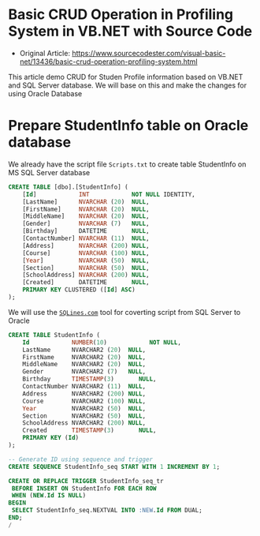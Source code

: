 # Basic CRUD Operation in Profiling System in VB.NET with Source Code
* Original Article: https://www.sourcecodester.com/visual-basic-net/13436/basic-crud-operation-profiling-system.html

This article demo CRUD for Studen Profile information based on VB.NET and SQL Server database.
We will base on this and make the changes for using Oracle Database

# Prepare StudentInfo table on Oracle database

We already have the script file `Scripts.txt` to create table StudentInfo on MS SQL Server database
```sql
CREATE TABLE [dbo].[StudentInfo] (
    [Id]            INT            NOT NULL IDENTITY,
    [LastName]      NVARCHAR (20)  NULL,
    [FirstName]     NVARCHAR (20)  NULL,
    [MiddleName]    NVARCHAR (20)  NULL,
    [Gender]        NVARCHAR (7)   NULL,
    [Birthday]      DATETIME       NULL,
    [ContactNumber] NVARCHAR (11)  NULL,
    [Address]       NVARCHAR (200) NULL,
    [Course]        NVARCHAR (100) NULL,
    [Year]          NVARCHAR (50)  NULL,
    [Section]       NVARCHAR (50)  NULL,
    [SchoolAddress] NVARCHAR (200) NULL,
    [Created]       DATETIME       NULL,
    PRIMARY KEY CLUSTERED ([Id] ASC)
);
```

We will use the [`SQLines.com`](https://www.sqlines.com/online) tool for coverting script from SQL Server to Oracle
```sql
CREATE TABLE StudentInfo (
    Id            NUMBER(10)            NOT NULL,
    LastName      NVARCHAR2 (20)  NULL,
    FirstName     NVARCHAR2 (20)  NULL,
    MiddleName    NVARCHAR2 (20)  NULL,
    Gender        NVARCHAR2 (7)   NULL,
    Birthday      TIMESTAMP(3)       NULL,
    ContactNumber NVARCHAR2 (11)  NULL,
    Address       NVARCHAR2 (200) NULL,
    Course        NVARCHAR2 (100) NULL,
    Year          NVARCHAR2 (50)  NULL,
    Section       NVARCHAR2 (50)  NULL,
    SchoolAddress NVARCHAR2 (200) NULL,
    Created       TIMESTAMP(3)       NULL,
    PRIMARY KEY (Id)
);

-- Generate ID using sequence and trigger
CREATE SEQUENCE StudentInfo_seq START WITH 1 INCREMENT BY 1;

CREATE OR REPLACE TRIGGER StudentInfo_seq_tr
 BEFORE INSERT ON StudentInfo FOR EACH ROW
 WHEN (NEW.Id IS NULL)
BEGIN
 SELECT StudentInfo_seq.NEXTVAL INTO :NEW.Id FROM DUAL;
END;
/
```